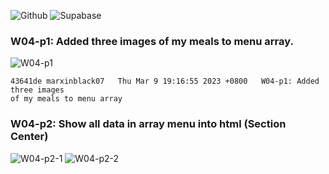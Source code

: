 ![Github](https://github.com/marxinblack07/1112-1N-js-demo-211410146)
![Supabase](https://app.supabase.com/project/lkzqmneikhvduesdatyd/storage/buckets/demo-46)

### W04-p1: Added three images of my meals to menu array.

![W04-p1](https://lkzqmneikhvduesdatyd.supabase.co/storage/v1/object/public/demo-46/md_1N_img/w4/w04-1.png?t=2023-03-09T11%3A15%3A20.360Z)

```
43641de marxinblack07   Thu Mar 9 19:16:55 2023 +0800   W04-p1: Added three images 
of my meals to menu array
```

### W04-p2: Show all data in array menu into html (Section Center)

![W04-p2-1](https://lkzqmneikhvduesdatyd.supabase.co/storage/v1/object/public/demo-46/md_1N_img/w4/w04-2-1.png?t=2023-03-09T12%3A41%3A55.721Z)
![W04-p2-2](https://lkzqmneikhvduesdatyd.supabase.co/storage/v1/object/public/demo-46/md_1N_img/w4/w04-2-1.png?t=2023-03-09T12%3A41%3A55.721Z)

```

```